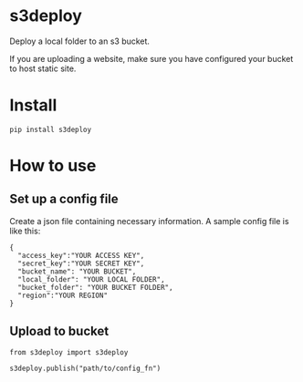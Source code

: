 # s3deploy
Deploy a local folder to an s3 bucket.

If you are uploading a website, make sure you have configured your bucket to host static site.

# Install

`pip install s3deploy`

# How to use

## Set up a config file

Create a json file containing necessary information.
A sample config file is like this:
```
{
  "access_key":"YOUR ACCESS KEY",
  "secret_key":"YOUR SECRET KEY",
  "bucket_name": "YOUR BUCKET",
  "local_folder": "YOUR LOCAL FOLDER",
  "bucket_folder": "YOUR BUCKET FOLDER",
  "region":"YOUR REGION"
}
```

## Upload to bucket

```
from s3deploy import s3deploy

s3deploy.publish("path/to/config_fn")
```
